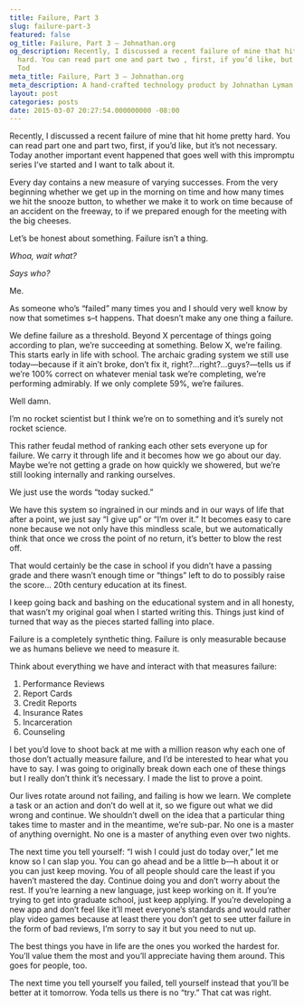 ```yaml
---
title: Failure, Part 3
slug: failure-part-3
featured: false
og_title: Failure, Part 3 – Johnathan.org
og_description: Recently, I discussed a recent failure of mine that hit home pretty
  hard. You can read part one and part two , first, if you’d like, but it’s not necessary.
  Tod
meta_title: Failure, Part 3 – Johnathan.org
meta_description: A hand-crafted technology product by Johnathan Lyman
layout: post
categories: posts
date: 2015-03-07 20:27:54.000000000 -08:00
---
```


Recently, I discussed a recent failure of mine that hit home pretty hard. You can read part one and part two, first, if you’d like, but it’s not necessary. Today another important event happened that goes well with this impromptu series I’ve started and I want to talk about it.

Every day contains a new measure of varying successes. From the very beginning whether we get up in the morning on time and how many times we hit the snooze button, to whether we make it to work on time because of an accident on the freeway, to if we prepared enough for the meeting with the big cheeses.

Let’s be honest about something. Failure isn’t a thing.

_Whoa, wait what?_

_Says who?_

Me.

As someone who’s “failed” many times you and I should very well know by now that sometimes s–t happens. That doesn’t make any one thing a failure.

We define failure as a threshold. Beyond X percentage of things going according to plan, we’re succeeding at something. Below X, we’re failing. This starts early in life with school. The archaic grading system we still use today—because if it ain’t broke, don’t fix it, right?…right?…guys?—tells us if we’re 100% correct on whatever menial task we’re completing, we’re performing admirably. If we only complete 59%, we’re failures.

Well damn.

I’m no rocket scientist but I think we’re on to something and it’s surely not rocket science.

This rather feudal method of ranking each other sets everyone up for failure. We carry it through life and it becomes how we go about our day. Maybe we’re not getting a grade on how quickly we showered, but we’re still looking internally and ranking ourselves.

We just use the words “today sucked.”

We have this system so ingrained in our minds and in our ways of life that after a point, we just say “I give up” or “I’m over it.” It becomes easy to care none because we not only have this mindless scale, but we automatically think that once we cross the point of no return, it’s better to blow the rest off.

That would certainly be the case in school if you didn’t have a passing grade and there wasn’t enough time or “things” left to do to possibly raise the score… 20th century education at its finest.

I keep going back and bashing on the educational system and in all honesty, that wasn’t my original goal when I started writing this. Things just kind of turned that way as the pieces started falling into place.

Failure is a completely synthetic thing. Failure is only measurable because we as humans believe we need to measure it.

Think about everything we have and interact with that measures failure:

1. Performance Reviews
2. Report Cards
3. Credit Reports
4. Insurance Rates
5. Incarceration
6. Counseling

I bet you’d love to shoot back at me with a million reason why each one of those don’t actually measure failure, and I’d be interested to hear what you have to say. I was going to originally break down each one of these things but I really don’t think it’s necessary. I made the list to prove a point.

Our lives rotate around not failing, and failing is how we learn. We complete a task or an action and don’t do well at it, so we figure out what we did wrong and continue. We shouldn’t dwell on the idea that a particular thing takes time to master and in the meantime, we’re sub-par. No one is a master of anything overnight. No one is a master of anything even over two nights.

The next time you tell yourself: “I wish I could just do today over,” let me know so I can slap you. You can go ahead and be a little b—h about it or you can just keep moving. You of all people should care the least if you haven’t mastered the day. Continue doing you and don’t worry about the rest. If you’re learning a new language, just keep working on it. If you’re trying to get into graduate school, just keep applying. If you’re developing a new app and don’t feel like it’ll meet everyone’s standards and would rather play video games because at least there you don’t get to see utter failure in the form of bad reviews, I’m sorry to say it but you need to nut up.

The best things you have in life are the ones you worked the hardest for. You’ll value them the most and you’ll appreciate having them around. This goes for people, too.

The next time you tell yourself you failed, tell yourself instead that you’ll be better at it tomorrow. Yoda tells us there is no “try.” That cat was right.

